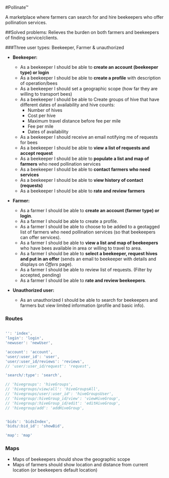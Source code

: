 #Pollinate™

A marketplace where farmers can search for and hire beekeepers who offer pollination services.

##Solved problems:
Relieves the burden on both farmers and beekeepers of finding service/clients.

###Three user types: Beekeeper, Farmer & unauthorized

- **Beekeeper:**
	
	- As a beekeeper I should be able to **create an account (beekeeper type) or login**
	- As a beekeeper I should be able to **create a profile** with description of operation/bees
	- As a beekeeper I should set a geographic scope (how far they are willing to transport bees)
	- As a beekeeper I should be able to Create groups of hive that have different dates of availability and hive counts:
		- Number of hives
		- Cost per hive
		- Maximum travel distance before fee per mile
		- Fee per mile
		- Dates of availability
	- As a beekeeper I should receive an email notifying me of requests for bees
	- As a beekeeper I should be able to **view a list of requests and accept request**
	- As a beekeeper I should be able to **populate a list and map of farmers** who need pollination services
	- As a beekeeper I should be able to **contact farmers who need services**
	- As a beekeeper I should be able to **view history of contact (requests)**
	- As a beekeeper I should be able to **rate and review farmers**

- **Farmer:**
	- As a farmer I should be able to **create an account (farmer type) or login**.
	- As a farmer I should be able to create a profile.
	- As a farmer I should be able to choose to be added to a geotagged list of farmers who need pollination services (so that beekeepers can offer services).
	- As a farmer I should be able to **view a list and map of beekeepers** who have bees available in area or willing to travel to area.
	- As a farmer I should be able to **select a beekeeper, request hives and put in an offer** (sends an email to beekeeper with details and displays on *Offers* page).
	- As a farmer I should be able to review list of requests. (Filter by accepted, pending)
	- As a farmer I should be able to **rate and review beekeepers**.

- **Unauthorized user:**
	- As an unauthorized I should be able to search for beekeepers and farmers but view limited information (profile and basic info). 

### Routes

```js

'': 'index',
'login': 'login',
'newuser': 'newUser',

'account': 'account',
'user/:user_id': 'user',
'user/:user_id/reviews': 'reviews',
// 'user/:user_id/request': 'request',

'search/:type': 'search',

// 'hivegroups': 'hiveGroups',
// 'hivegroups/view/all': 'hiveGroupsAll',
// 'hivegroups/user/:user_id': 'hiveGroupsUser',
// 'hivegroup/:hiveGroup_id/view': 'viewHiveGroup',
// 'hivegroup/:hiveGroup_id/edit': 'editHiveGroup',
// 'hivegroup/add': 'addHiveGroup',


'bids': 'bidsIndex',
'bids/:bid_id': 'showBid',

'map': 'map'


```
### Maps
- Maps of beekeepers should show the geographic scope
- Maps of farmers should show location and distance from current location (or beekeepers default location)

